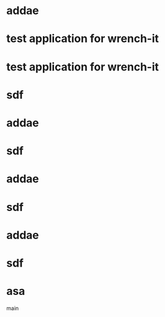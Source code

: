 # addae

# test application for wrench-it

# test application for wrench-it



# sdf

# addae

# sdf

# addae

# sdf

# addae

# sdf

# asa
 main

